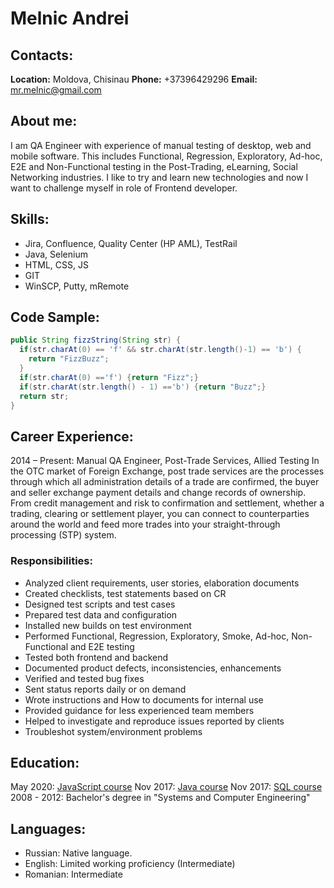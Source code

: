 # Melnic Andrei
## Contacts:
**Location:** Moldova, Chisinau
**Phone:** +37396429296
**Email:** mr.melnic@gmail.com      

## About me:
I am QA Engineer with experience of manual testing of desktop, web and mobile software. This includes Functional, Regression, Exploratory, Ad-hoc, E2E and Non-Functional testing in the Post-Trading, eLearning, Social Networking industries. I like to try and learn new technologies and now I want to challenge myself in role of Frontend developer.

## Skills:
- Jira, Confluence, Quality Center (HP AML), TestRail
- Java, Selenium
- HTML, CSS, JS
- GIT
- WinSCP, Putty, mRemote

## Code Sample:
```java
public String fizzString(String str) {
  if(str.charAt(0) == 'f' && str.charAt(str.length()-1) == 'b') {
    return "FizzBuzz";
  }
  if(str.charAt(0) =='f') {return "Fizz";}
  if(str.charAt(str.length() - 1) =='b') {return "Buzz";}
  return str;
}
```
## Career Experience:
2014 – Present: Manual QA Engineer, Post-Trade Services, Allied Testing
In the OTC market of Foreign Exchange, post trade services are the processes through which all administration details of a trade are confirmed, the buyer and seller exchange payment details and change records of ownership. From credit management and risk to confirmation and settlement, whether a trading, clearing or settlement player, you can connect to counterparties around the world and feed more trades into your straight-through processing (STP) system.
### Responsibilities: 
* Analyzed client requirements, user stories, elaboration documents
* Created checklists, test statements based on CR
* Designed test scripts and test cases
* Prepared test data and configuration
* Installed new builds on test environment
* Performed Functional, Regression, Exploratory, Smoke, Ad-hoc, Non-Functional and E2E testing
* Tested both frontend and backend
* Documented product defects, inconsistencies, enhancements
* Verified and tested bug fixes
* Sent status reports daily or on demand
* Wrote instructions and How to documents for internal use
* Provided guidance for less experienced team members
* Helped to investigate and reproduce issues reported by clients
* Troubleshot system/environment problems

## Education:
May 2020: [JavaScript course](https://www.sololearn.com/Certificate/1024-2451031/jpg/)
Nov 2017: [Java course](https://www.sololearn.com/Certificate/1068-2451031/jpg/)
Nov 2017: [SQL course](https://www.sololearn.com/Certificate/1060-2451031/jpg/)
2008 - 2012: Bachelor's degree in "Systems and Computer Engineering"

## Languages:
* Russian:  Native language.
* English: Limited working proficiency (Intermediate)
* Romanian: Intermediate

